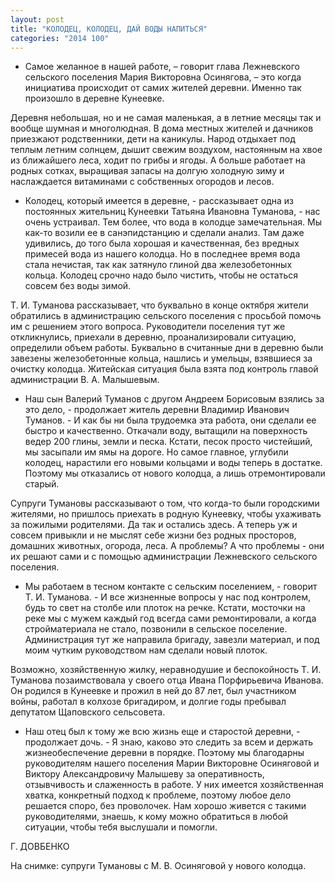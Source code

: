 ```yaml
---
layout: post
title: "КОЛОДЕЦ, КОЛОДЕЦ, ДАЙ ВОДЫ НАПИТЬСЯ"
categories: "2014 100"
---
```


- Самое желанное в нашей работе, – говорит глава Лежневского сельского поселения Мария Викторовна Осинягова, – это когда инициатива происходит от самих жителей деревни. Именно так произошло в деревне Кунеевке.

Деревня небольшая, но и не самая маленькая, а в летние месяцы так и вообще шумная и многолюдная. В дома местных жителей и дачников приезжают родственники, дети на каникулы. Народ отдыхает под теплым летним солнцем, дышит свежим воздухом, настоянным на хвое из ближайшего леса, ходит по грибы и ягоды. А больше работает на родных сотках, выращивая запасы на долгую холодную зиму и наслаждается витаминами с собственных огородов и лесов.

- Колодец, который имеется в деревне, - рассказывает одна из постоянных жительниц Кунеевки Татьяна Ивановна Туманова, - нас очень устраивал. Тем более, что вода в колодце замечательная. Мы как-то возили ее в санэпидстанцию и сделали анализ. Там даже удивились, до того была хорошая и качественная, без вредных примесей вода из нашего колодца. Но в последнее время вода стала нечистая, так как затянуло глиной два железобетонных кольца. Колодец срочно надо было чистить, чтобы не остаться совсем без воды зимой.

Т. И. Туманова рассказывает, что буквально в конце октября жители обратились в администрацию сельского поселения с просьбой помочь им с решением этого вопроса. Руководители поселения тут же откликнулись, приехали в деревню, проанализировали ситуацию, определили объем работы. Буквально в считанные дни в деревню были завезены железобетонные кольца, нашлись и умельцы, взявшиеся за очистку колодца. Житейская ситуация была взята под контроль главой администрации В. А. Малышевым.

- Наш сын Валерий Туманов с другом Андреем Борисовым взялись за это дело, - продолжает житель деревни Владимир Иванович Туманов. - И как бы ни была трудоемка эта работа, они сделали ее быстро и качественно. Откачали воду, вытащили на поверхность ведер 200 глины, земли и песка. Кстати, песок просто чистейший, мы засыпали им ямы на дороге. Но самое главное, углубили колодец, нарастили его новыми кольцами и воды теперь в достатке. Поэтому мы отказались от нового колодца, а лишь отремонтировали старый.

Супруги Тумановы рассказывают о том, что когда-то были городскими жителями, но пришлось приехать в родную Кунеевку, чтобы ухаживать за пожилыми родителями. Да так и остались здесь. А теперь уж и совсем привыкли и не мыслят себе жизни без родных просторов, домашних животных, огорода, леса. А проблемы? А что проблемы - они их решают сами и с помощью администрации Лежневского сельского поселения.

- Мы работаем в тесном контакте с сельским поселением, - говорит Т. И. Туманова. - И все жизненные вопросы у нас под контролем, будь то свет на столбе или плоток на речке. Кстати, мосточки на реке мы с мужем каждый год всегда сами ремонтировали, а когда стройматериала не стало, позвонили в сельское поселение. Администрация тут же направила бригаду, завезли материал, и под моим чутким руководством нам сделали новый плоток.

Возможно, хозяйственную жилку, неравнодушие и беспокойность Т. И. Туманова позаимствовала у своего отца Ивана Порфирьевича Иванова. Он родился в Кунеевке и прожил в ней до 87 лет, был участником войны, работал в колхозе бригадиром, и долгие годы пребывал депутатом Щаповского сельсовета.

- Наш отец был к тому же всю жизнь еще и старостой деревни, - продолжает дочь. - Я знаю, каково это следить за всем и держать жизнеобеспечение деревни в порядке. Поэтому мы благодарны руководителям нашего поселения Марии Викторовне Осиняговой и Виктору Александровичу Малышеву за оперативность, отзывчивость и слаженность в работе. У них имеется хозяйственная хватка, конкретный подход к проблеме, поэтому любое дело решается споро, без проволочек. Нам хорошо живется с такими руководителями, знаешь, к кому можно обратиться в любой ситуации, чтобы тебя выслушали и помогли.

Г. ДОВБЕНКО



На снимке: супруги Тумановы с М. В. Осиняговой у нового колодца.


